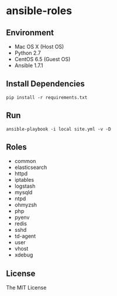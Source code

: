 # ansible-roles

## Environment

- Mac OS X (Host OS)
- Python 2.7
- CentOS 6.5 (Guest OS)
- Ansible 1.7.1


## Install Dependencies

```
pip install -r requirements.txt
```


## Run

```
ansible-playbook -i local site.yml -v -D
```


## Roles

- common
- elasticsearch
- httpd
- iptables
- logstash
- mysqld
- ntpd
- ohmyzsh
- php
- pyenv
- redis
- sshd
- td-agent
- user
- vhost
- xdebug


## License

The MIT License

